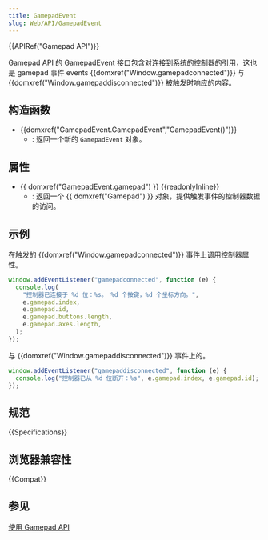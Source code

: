 ```yaml
---
title: GamepadEvent
slug: Web/API/GamepadEvent
---
```


{{APIRef("Gamepad API")}}

Gamepad API 的 GamepadEvent 接口包含对连接到系统的控制器的引用，这也是 gamepad 事件 events {{domxref("Window.gamepadconnected")}} 与 {{domxref("Window.gamepaddisconnected")}} 被触发时响应的内容。

## 构造函数

- {{domxref("GamepadEvent.GamepadEvent","GamepadEvent()")}}
  - : 返回一个新的 `GamepadEvent` 对象。

## 属性

- {{ domxref("GamepadEvent.gamepad") }} {{readonlyInline}}
  - : 返回一个 {{ domxref("Gamepad") }} 对象，提供触发事件的控制器数据的访问。

## 示例

在触发的 {{domxref("Window.gamepadconnected")}} 事件上调用控制器属性。

```js
window.addEventListener("gamepadconnected", function (e) {
  console.log(
    "控制器已连接于 %d 位：%s。 %d 个按键，%d 个坐标方向。",
    e.gamepad.index,
    e.gamepad.id,
    e.gamepad.buttons.length,
    e.gamepad.axes.length,
  );
});
```

与 {{domxref("Window.gamepaddisconnected")}} 事件上的。

```js
window.addEventListener("gamepaddisconnected", function (e) {
  console.log("控制器已从 %d 位断开：%s", e.gamepad.index, e.gamepad.id);
});
```

## 规范

{{Specifications}}

## 浏览器兼容性

{{Compat}}

## 参见

[使用 Gamepad API](/zh-CN/docs/Web/Guide/API/Gamepad)
